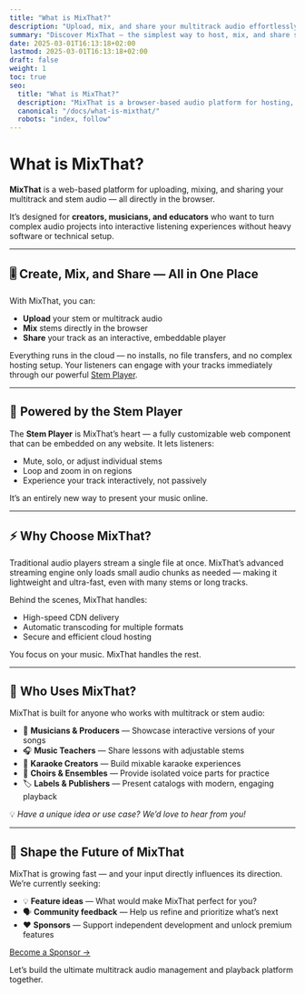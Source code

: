 ```yaml
---
title: "What is MixThat?"
description: "Upload, mix, and share your multitrack audio effortlessly in the browser."
summary: "Discover MixThat — the simplest way to host, mix, and share stem and multitrack audio online."
date: 2025-03-01T16:13:18+02:00
lastmod: 2025-03-01T16:13:18+02:00
draft: false
weight: 1
toc: true
seo:
  title: "What is MixThat?"
  description: "MixThat is a browser-based audio platform for hosting, mixing, and streaming stem and multitrack audio with interactive playback and sharing."
  canonical: "/docs/what-is-mixthat/"
  robots: "index, follow"
---
```


# What is MixThat?

**MixThat** is a web-based platform for uploading, mixing, and sharing your multitrack and stem audio — all directly in the browser.

It’s designed for **creators, musicians, and educators** who want to turn complex audio projects into interactive listening experiences without heavy software or technical setup.

---

## 🎚️ Create, Mix, and Share — All in One Place

With MixThat, you can:

- **Upload** your stem or multitrack audio
- **Mix** stems directly in the browser
- **Share** your track as an interactive, embeddable player

Everything runs in the cloud — no installs, no file transfers, and no complex hosting setup.
Your listeners can engage with your tracks immediately through our powerful [Stem Player](https://www.stemplayer-js.com).

---

## 🎵 Powered by the Stem Player

The **Stem Player** is MixThat’s heart — a fully customizable web component that can be embedded on any website.
It lets listeners:

- Mute, solo, or adjust individual stems
- Loop and zoom in on regions
- Experience your track interactively, not passively

It’s an entirely new way to present your music online.

---

## ⚡ Why Choose MixThat?

Traditional audio players stream a single file at once. MixThat’s advanced streaming engine only loads small audio chunks as needed — making it lightweight and ultra-fast, even with many stems or long tracks.

Behind the scenes, MixThat handles:

- High-speed CDN delivery
- Automatic transcoding for multiple formats
- Secure and efficient cloud hosting

You focus on your music. MixThat handles the rest.

---

## 👥 Who Uses MixThat?

MixThat is built for anyone who works with multitrack or stem audio:

- 🎸 **Musicians & Producers** — Showcase interactive versions of your songs
- 🎧 **Music Teachers** — Share lessons with adjustable stems
- 🎤 **Karaoke Creators** — Build mixable karaoke experiences
- 🎼 **Choirs & Ensembles** — Provide isolated voice parts for practice
- 🏷️ **Labels & Publishers** — Present catalogs with modern, engaging playback

💡 _Have a unique idea or use case? We’d love to hear from you!_

---

## 🚀 Shape the Future of MixThat

MixThat is growing fast — and your input directly influences its direction.
We’re currently seeking:

- 💡 **Feature ideas** — What would make MixThat perfect for you?
- 🗣️ **Community feedback** — Help us refine and prioritize what’s next
- ❤️ **Sponsors** — Support independent development and unlock premium features

[Become a Sponsor →](/docs/other/sponsor-this-project/)

Let’s build the ultimate multitrack audio management and playback platform together.
